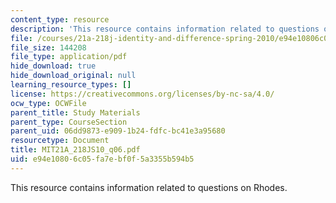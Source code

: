 ```yaml
---
content_type: resource
description: 'This resource contains information related to questions on Rhodes. '
file: /courses/21a-218j-identity-and-difference-spring-2010/e94e10806c05fa7ebf0f5a3355b594b5_MIT21A_218JS10_q06.pdf
file_size: 144208
file_type: application/pdf
hide_download: true
hide_download_original: null
learning_resource_types: []
license: https://creativecommons.org/licenses/by-nc-sa/4.0/
ocw_type: OCWFile
parent_title: Study Materials
parent_type: CourseSection
parent_uid: 06dd9873-e909-1b24-fdfc-bc41e3a95680
resourcetype: Document
title: MIT21A_218JS10_q06.pdf
uid: e94e1080-6c05-fa7e-bf0f-5a3355b594b5
---
```

This resource contains information related to questions on Rhodes. 